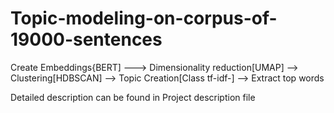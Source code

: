 # Topic-modeling-on-corpus-of-19000-sentences

Create Embeddings{BERT] ---> Dimensionality reduction[UMAP] --> Clustering[HDBSCAN] --> Topic Creation[Class tf-idf-] --> Extract top words

Detailed description can be found in Project description file
